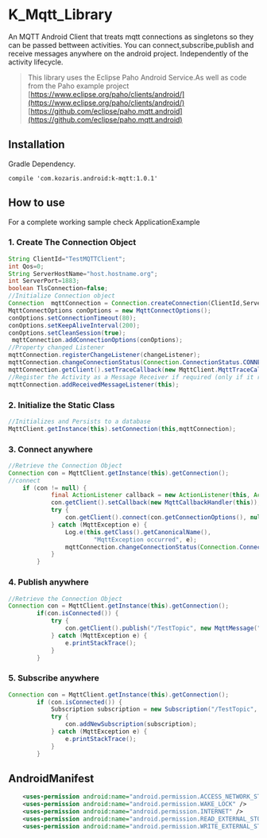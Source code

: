 # K_Mqtt_Library
An MQTT Android Client that treats mqtt connections as singletons so they can be passed bettween activities. You can connect,subscribe,publish and receive messages anywhere on the android project. Independently of the activity lifecycle.


>This library uses the Eclipse Paho Android Service.As well as code from the Paho example project  
>[https://www.eclipse.org/paho/clients/android/](https://www.eclipse.org/paho/clients/android/)  
>[https://github.com/eclipse/paho.mqtt.android](https://github.com/eclipse/paho.mqtt.android)


## Installation
Gradle Dependency.
```
compile 'com.kozaris.android:k-mqtt:1.0.1'
```


## How to use  
For a complete working sample check ApplicationExample
### 1. Create The Connection Object
```java
String ClientId="TestMQTTClient";
int Qos=0;
String ServerHostName="host.hostname.org";
int ServerPort=1883;
boolean TlsConnection=false;
//Initialize Connection object
Connection  mqttConnection = Connection.createConnection(ClientId,ServerHostName, ServerPort, this,TlsConnection);
MqttConnectOptions conOptions = new MqttConnectOptions();
conOptions.setConnectionTimeout(80);
conOptions.setKeepAliveInterval(200);
conOptions.setCleanSession(true);
 mqttConnection.addConnectionOptions(conOptions);
//Property changed Listener
mqttConnection.registerChangeListener(changeListener);
mqttConnection.changeConnectionStatus(Connection.ConnectionStatus.CONNECTING);
mqttConnection.getClient().setTraceCallback(new MqttClient.MqttTraceCallback());
//Register the Activity as a Message Receiver if required (only if it receives mqtt messages)
mqttConnection.addReceivedMessageListener(this);
```
### 2. Initialize the Static Class
```java
//Initializes and Persists to a database
MqttClient.getInstance(this).setConnection(this,mqttConnection);
```
### 3. Connect anywhere
```java
//Retrieve the Connection Object
Connection con = MqttClient.getInstance(this).getConnection();
//connect
    if (con != null) {
            final ActionListener callback = new ActionListener(this, ActionListener.Action.CONNECT, con);
            con.getClient().setCallback(new MqttCallbackHandler(this));
            try {
                con.getClient().connect(con.getConnectionOptions(), null, callback);
            } catch (MqttException e) {
                Log.e(this.getClass().getCanonicalName(),
                        "MqttException occurred", e);
                mqttConnection.changeConnectionStatus(Connection.ConnectionStatus.ERROR);
            }
        }
```
### 4. Publish anywhere
```java
//Retrieve the Connection Object
Connection con = MqttClient.getInstance(this).getConnection();
        if(con.isConnected()) {
            try {
                con.getClient().publish("/TestTopic", new MqttMessage("hello".getBytes()));
            } catch (MqttException e) {
                e.printStackTrace();
            }
        }
```
### 5. Subscribe anywhere
```java
Connection con = MqttClient.getInstance(this).getConnection();
        if (con.isConnected()) {
            Subscription subscription = new Subscription("/TestTopic", 0, con.getId(), true);
            try {
                con.addNewSubscription(subscription);
            } catch (MqttException e) {
                e.printStackTrace();
            }
        }
```
## AndroidManifest
```xml
    <uses-permission android:name="android.permission.ACCESS_NETWORK_STATE" />
    <uses-permission android:name="android.permission.WAKE_LOCK" />
    <uses-permission android:name="android.permission.INTERNET" />
    <uses-permission android:name="android.permission.READ_EXTERNAL_STORAGE" />
    <uses-permission android:name="android.permission.WRITE_EXTERNAL_STORAGE" />
```
